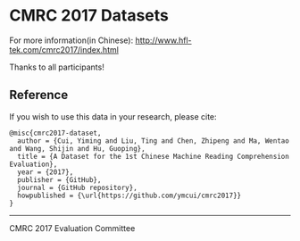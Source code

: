 # CMRC 2017 Datasets

For more information(in Chinese): http://www.hfl-tek.com/cmrc2017/index.html

Thanks to all participants!

## Reference

If you wish to use this data in your research, please cite:

```
@misc{cmrc2017-dataset,
  author = {Cui, Yiming and Liu, Ting and Chen, Zhipeng and Ma, Wentao and Wang, Shijin and Hu, Guoping},
  title = {A Dataset for the 1st Chinese Machine Reading Comprehension Evaluation},
  year = {2017},
  publisher = {GitHub},
  journal = {GitHub repository},
  howpublished = {\url{https://github.com/ymcui/cmrc2017}}
}
```

----------------
CMRC 2017 Evaluation Committee